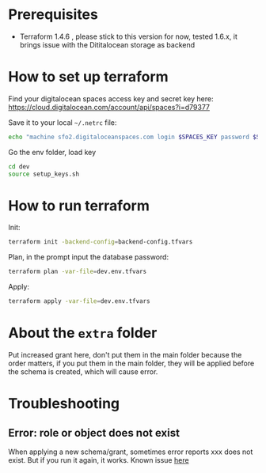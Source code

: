 # Prerequisites

- Terraform 1.4.6 , please stick to this version for now, tested 1.6.x, it brings issue with the Dititalocean storage as backend


# How to set up terraform

Find your digitalocean spaces access key and secret key here: https://cloud.digitalocean.com/account/api/spaces?i=d79377

Save it to your local `~/.netrc` file:

```bash
echo "machine sfo2.digitaloceanspaces.com login $SPACES_KEY password $SPACES_SECRET" >> ~/.netrc
```

Go the env folder, load key

```bash
cd dev
source setup_keys.sh
```

# How to run terraform

Init:

```bash
terraform init -backend-config=backend-config.tfvars
```

Plan, in the prompt input the database password:

```bash
terraform plan -var-file=dev.env.tfvars
```

Apply:

```bash
terraform apply -var-file=dev.env.tfvars
```

# About the `extra` folder

Put increased grant here, don't put them in the main folder because the order 
matters, if you put them in the main folder, they will be applied before the
schema is created, which will cause error.

# Troubleshooting

## Error: role or object does not exist

When applying a new schema/grant, sometimes error reports xxx does not exist. But if you run it again, it works. Known issue [here](https://github.com/Greenstand/treetracker-infrastructure/issues/201)

